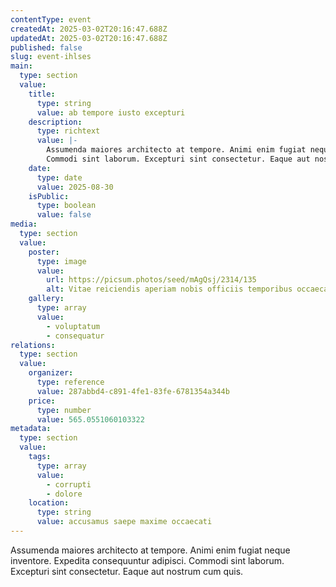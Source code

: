 ```yaml
---
contentType: event
createdAt: 2025-03-02T20:16:47.688Z
updatedAt: 2025-03-02T20:16:47.688Z
published: false
slug: event-ihlses
main:
  type: section
  value:
    title:
      type: string
      value: ab tempore iusto excepturi
    description:
      type: richtext
      value: |-
        Assumenda maiores architecto at tempore. Animi enim fugiat neque inventore. Expedita consequuntur adipisci.
        Commodi sint laborum. Excepturi sint consectetur. Eaque aut nostrum cum quis.
    date:
      type: date
      value: 2025-08-30
    isPublic:
      type: boolean
      value: false
media:
  type: section
  value:
    poster:
      type: image
      value:
        url: https://picsum.photos/seed/mAgQsj/2314/135
        alt: Vitae reiciendis aperiam nobis officiis temporibus occaecati natus sed veritatis.
    gallery:
      type: array
      value:
        - voluptatum
        - consequatur
relations:
  type: section
  value:
    organizer:
      type: reference
      value: 287abbd4-c891-4fe1-83fe-6781354a344b
    price:
      type: number
      value: 565.0551060103322
metadata:
  type: section
  value:
    tags:
      type: array
      value:
        - corrupti
        - dolore
    location:
      type: string
      value: accusamus saepe maxime occaecati
---
```


Assumenda maiores architecto at tempore. Animi enim fugiat neque inventore. Expedita consequuntur adipisci.
Commodi sint laborum. Excepturi sint consectetur. Eaque aut nostrum cum quis.